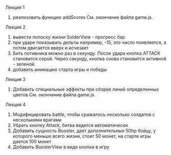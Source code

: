 Лекция 1
1. реализовать функцию addScores
   См. окончание файла game.js.

Лекция 2
1. вывести полоску жизни SolderView - прогресс бар
2. при ударе показывать дельты
   например, -15, это число появляется, а потом двигается вверх и исчезает
3. Бить потивника можно раз в секунду.
   После удара кнопка ATTACK становится серой.
   Через секунду, кнопка снова становится активной - зеленой.
4. добавить анимацию старта игры и победы

Лекция 3
1. Добавить специальные эффекты при сборке линий определенных цветов
   См. окончание файла game.js.

Лекция 4
1. Модифицировать battle, чтобы сражалось несколько солдатов с несколькими врагами
2. Убрать кнопку Attack, битва ведется автоматически
3. Добавить сущность Booster, дает дополнительные 50hp бойцу, у которого меньше всего жизни, стоит 50 монет, на старте игры дается 100 монет
4. Добавить BoosterView в виде кнопки в игру